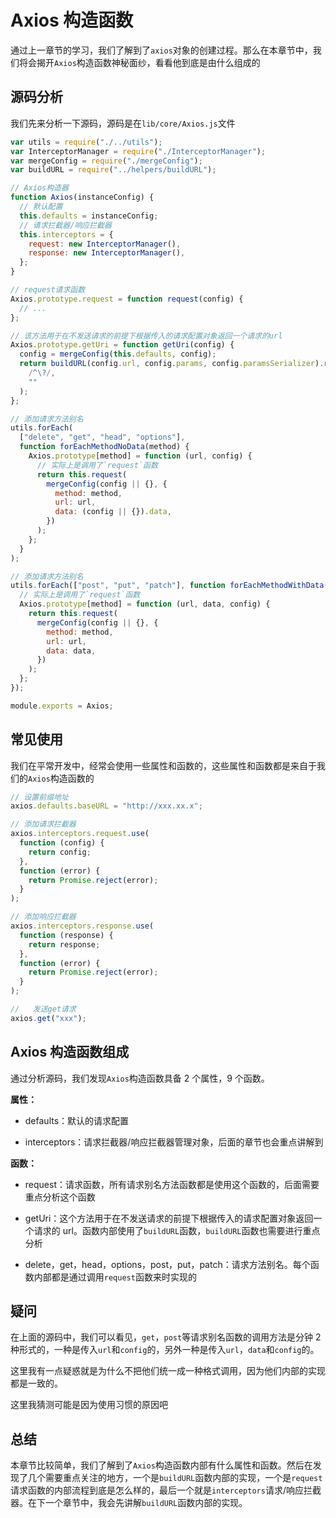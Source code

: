 # Axios 构造函数

通过上一章节的学习，我们了解到了`axios`对象的创建过程。那么在本章节中，我们将会揭开`Axios`构造函数神秘面纱，看看他到底是由什么组成的

## 源码分析

我们先来分析一下源码，源码是在`lib/core/Axios.js`文件

```javascript
var utils = require("./../utils");
var InterceptorManager = require("./InterceptorManager");
var mergeConfig = require("./mergeConfig");
var buildURL = require("../helpers/buildURL");

// Axios构造器
function Axios(instanceConfig) {
  // 默认配置
  this.defaults = instanceConfig;
  // 请求拦截器/响应拦截器
  this.interceptors = {
    request: new InterceptorManager(),
    response: new InterceptorManager(),
  };
}

// request请求函数
Axios.prototype.request = function request(config) {
  // ...
};

// 该方法用于在不发送请求的前提下根据传入的请求配置对象返回一个请求的url
Axios.prototype.getUri = function getUri(config) {
  config = mergeConfig(this.defaults, config);
  return buildURL(config.url, config.params, config.paramsSerializer).replace(
    /^\?/,
    ""
  );
};

// 添加请求方法别名
utils.forEach(
  ["delete", "get", "head", "options"],
  function forEachMethodNoData(method) {
    Axios.prototype[method] = function (url, config) {
      // 实际上是调用了`request`函数
      return this.request(
        mergeConfig(config || {}, {
          method: method,
          url: url,
          data: (config || {}).data,
        })
      );
    };
  }
);

// 添加请求方法别名
utils.forEach(["post", "put", "patch"], function forEachMethodWithData(method) {
  // 实际上是调用了`request`函数
  Axios.prototype[method] = function (url, data, config) {
    return this.request(
      mergeConfig(config || {}, {
        method: method,
        url: url,
        data: data,
      })
    );
  };
});

module.exports = Axios;
```

## 常见使用

我们在平常开发中，经常会使用一些属性和函数的，这些属性和函数都是来自于我们的`Axios`构造函数的

```javascript
// 设置前缀地址
axios.defaults.baseURL = "http://xxx.xx.x";

// 添加请求拦截器
axios.interceptors.request.use(
  function (config) {
    return config;
  },
  function (error) {
    return Promise.reject(error);
  }
);

// 添加响应拦截器
axios.interceptors.response.use(
  function (response) {
    return response;
  },
  function (error) {
    return Promise.reject(error);
  }
);

//   发送get请求
axios.get("xxx");
```

## Axios 构造函数组成

通过分析源码，我们发现`Axios`构造函数具备 2 个属性，9 个函数。

**属性：**

- defaults：默认的请求配置

- interceptors：请求拦截器/响应拦截器管理对象，后面的章节也会重点讲解到

**函数：**

- request：请求函数，所有请求别名方法函数都是使用这个函数的，后面需要重点分析这个函数

- getUri：这个方法用于在不发送请求的前提下根据传入的请求配置对象返回一个请求的 url。函数内部使用了`buildURL`函数，`buildURL`函数也需要进行重点分析

- delete，get，head，options，post，put，patch：请求方法别名。每个函数内部都是通过调用`request`函数来时实现的

## 疑问

在上面的源码中，我们可以看见，`get`，`post`等请求别名函数的调用方法是分钟 2 种形式的，一种是传入`url`和`config`的，另外一种是传入`url`，`data`和`config`的。

这里我有一点疑惑就是为什么不把他们统一成一种格式调用，因为他们内部的实现都是一致的。

这里我猜测可能是因为使用习惯的原因吧

## 总结

本章节比较简单，我们了解到了`Axios`构造函数内部有什么属性和函数。然后在发现了几个需要重点关注的地方，一个是`buildURL`函数内部的实现，一个是`request`请求函数的内部流程到底是怎么样的，最后一个就是`interceptors`请求/响应拦截器。在下一个章节中，我会先讲解`buildURL`函数内部的实现。
